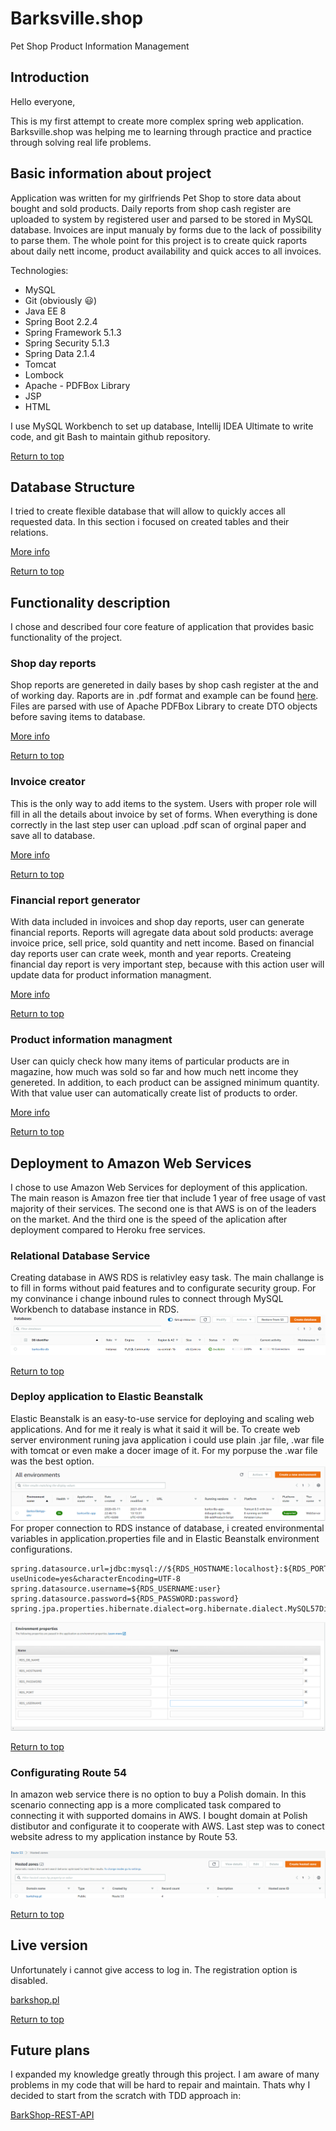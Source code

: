 # Barksville.shop
Pet Shop Product Information Management

## Introduction

Hello everyone,

This is my first attempt to create more complex spring web application. Barksville.shop was helping me to learning through practice and practice through solving real life problems. 

## Basic information about project
Application was written for my girlfriends Pet Shop to store data about bought and sold products. Daily reports from shop cash register are uploaded to system by registered user and parsed to be stored in MySQL database. Invoices are input manualy by forms due to the lack of possibility to parse them. The whole point for this project is to create quick raports about daily nett income, product availability and quick acces to all invoices.

Technologies:
- MySQL
- Git (obviously :smiley:)
- Java EE 8
- Spring Boot 2.2.4
- Spring Framework 5.1.3
- Spring Security 5.1.3
- Spring Data 2.1.4
- Tomcat
- Lombock
- Apache - PDFBox Library
- JSP
- HTML

I use MySQL Workbench to set up database, Intellij IDEA Ultimate to write code, and git Bash to maintain github repository.

[Return to top](#Barksville.shop)
## Database Structure

I tried to create flexible database that will allow to quickly acces all requested data. In this section i focused on created tables and their relations.

[More info](Sections/Section%201/DB%20schema.md)

[Return to top](#Barksville.shop)
## Functionality description
I chose and described four core feature of application that provides basic functionality of the project.

### Shop day reports

Shop reports are genereted in daily bases by shop cash register at the and of working day. Raports are in .pdf format and example can be found [here](Sections/Section%202/20-09-2019.pdf). Files are parsed with use of Apache PDFBox Library to create DTO objects before saving items to database.

[More info](Sections/Section%202/Shop%20Reports.md)

[Return to top](#Barksville.shop)

### Invoice creator

This is the only way to add items to the system. Users with proper role will fill in all the details about invoice by set of forms. When everything is done correctly in the last step user can upload .pdf scan of orginal paper and save all to database.

[More info](Sections/Section%202/Invoice%20Creator.md)

[Return to top](#Barksville.shop)

### Financial report generator

With data included in invoices and shop day reports, user can generate financial reports. Reports will agregate data about sold products: average invoice price, sell price, sold quantity and nett income. Based on financial day reports user can crate week, month and year reports. Createing financial day report is very important step, because with this action user will update data for product information managment. 

[More info](Sections/Section%202/Report%20Generator.md)

[Return to top](#Barksville.shop)
### Product information managment

User can quicly check how many items of particular products are in magazine, how much was sold so far and how much nett income they genereted. In addition, to each product can be assigned minimum quantity. With that value user can automatically create list of products to order.

[More info](Sections/Section%202/PIM.md)

[Return to top](#Barksville.shop)
## Deployment to Amazon Web Services
I chose to use Amazon Web Services for deployment of this application. The main reason is Amazon free tier that include 1 year of free usage of vast majority of their services. The second one is that AWS is on of the leaders on the market. And the third one is the speed of the aplication after deployment compared to Heroku free services. 

### Relational Database Service
Creating database in AWS RDS is relativley easy task. The main challange is to fill in forms without paid features and to configurate security group. For my convinance i change inbound rules to connect through MySQL Workbench to database instance in RDS.
![DB Diagram](Sections/Section%203/RDS.png)

[Return to top](#Barksville.shop)
### Deploy application to Elastic Beanstalk
Elastic Beanstalk is an easy-to-use service for deploying and scaling web applications. And for me it realy is what it said it will be. To create web server environment runing java application i could use plain .jar file, .war file with tomcat or even make a docer image of it. For my porpuse the .war file was the best option. 
![DB Diagram](Sections/Section%203/BarksvilleApp.png)
For proper connection to RDS instance of database, i created environmental variables in application.properties file and in Elastic Beanstalk environment configurations.

```properties
spring.datasource.url=jdbc:mysql://${RDS_HOSTNAME:localhost}:${RDS_PORT:3306}/${RDS_DB_NAME:database}?useUnicode=yes&characterEncoding=UTF-8
spring.datasource.username=${RDS_USERNAME:user}
spring.datasource.password=${RDS_PASSWORD:password}
spring.jpa.properties.hibernate.dialect=org.hibernate.dialect.MySQL57Dialect
```
![DB Diagram](Sections/Section%203/Variables.png)

[Return to top](#Barksville.shop)
### Configurating Route 54
In amazon web service there is no option to buy a Polish domain. In this scenario connecting app is a more complicated task compared to connecting it with supported domains in AWS. I bought domain at Polish distibutor and configurate it to cooperate with AWS. Last step was to conect website adress to my application instance by Route 53.

![DB Diagram](Sections/Section%203/Route%2053.png)

[Return to top](#Barksville.shop)
## Live version

Unfortunately i cannot give access to log in. The registration option is disabled.

[barkshop.pl](http://www.barkshop.pl/)

[Return to top](#Barksville.shop)

## Future plans

I expanded my knowledge greatly through this project. I am aware of many problems in my code that will be hard to repair and maintain. Thats why I decided to start from the scratch with TDD approach in:

 [BarkShop-REST-API](https://github.com/mgrtomaszzurawski/BarkShop-REST-API)
